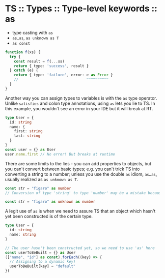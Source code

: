 # TS :: Types :: Type-level keywords :: as

- type casting with `as`
- `as…as`, `as unknown as T`
- `as const`



```ts
function f(xs) {
  try {
    const result = f(...xs)
    return { type: 'success', result }
  } catch (e) {
    return { type: 'failure', error: e as Error }
    //                               ^^^^^^^^^^
  }
}
```




Another way you can assign types to variables is with the `as` type operator. Unlike `satisfies` and colon type annotations, using `as` lets you lie to TS. In this example, you wouldn't see an error in your IDE but it will break at RT.

```ts
type User = {
  id: string
  name: {
    first: string
    last: string
  }
}
const user = {} as User
user.name.first // No error! But breaks at runtime
```

There are some limits to the lies - you can add properties to objects, but you can't convert between basic types; e.g. you can't trick TS into converting a string to a number; unless you use the double `as` idiom, `as…as`, usually realized as `as unknown as T`.

```ts
const str = "figaro" as number
// Conversion of type 'string' to type 'number' may be a mistake because neither type sufficiently overlaps with the other. If this was intentional, convert the expression to 'unknown' first.

const str = "figaro" as unknown as number
```


A legit use of `as` is when we need to assure TS that an object which hasn't yet been constructed is of the certain type.

```ts
type User = {
  id: string
  name: string
}

// The user hasn't been constructed yet, so we need to use 'as' here
const userToBeBuilt = {} as User
(["name", "id"] as const).forEach((key) => {
  // Assigning to a dynamic key!
  userToBeBuilt[key] = "default"
})
```
